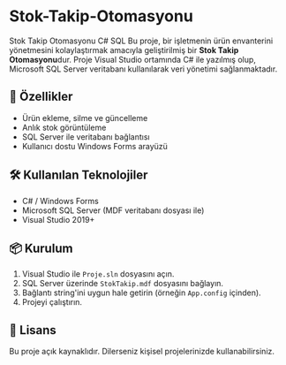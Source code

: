 # Stok-Takip-Otomasyonu
Stok Takip Otomasyonu C# SQL
Bu proje, bir işletmenin ürün envanterini yönetmesini kolaylaştırmak amacıyla geliştirilmiş bir **Stok Takip Otomasyonu**dur. Proje Visual Studio ortamında C# ile yazılmış olup, Microsoft SQL Server veritabanı kullanılarak veri yönetimi sağlanmaktadır.

## 🚀 Özellikler

- Ürün ekleme, silme ve güncelleme
- Anlık stok görüntüleme
- SQL Server ile veritabanı bağlantısı
- Kullanıcı dostu Windows Forms arayüzü

## 🛠️ Kullanılan Teknolojiler

- C# / Windows Forms
- Microsoft SQL Server (MDF veritabanı dosyası ile)
- Visual Studio 2019+

## 📦 Kurulum

1. Visual Studio ile `Proje.sln` dosyasını açın.
2. SQL Server üzerinde `StokTakip.mdf` dosyasını bağlayın.
3. Bağlantı string'ini uygun hale getirin (örneğin `App.config` içinden).
4. Projeyi çalıştırın.

## 📄 Lisans

Bu proje açık kaynaklıdır. Dilerseniz kişisel projelerinizde kullanabilirsiniz.
